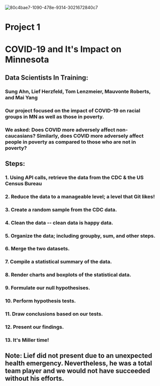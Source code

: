 ![80c4bae7-1090-478e-9314-3021672840c7](https://user-images.githubusercontent.com/67832009/183980676-d1e253ec-ac65-463e-a85e-52ee9aa373fc.png)

# Project 1
# COVID-19 and It's Impact on Minnesota

## Data Scientists In Training:
###   Sung Ahn, Lief Herzfeld, Tom Lenzmeier, Mauvonte Roberts, and Mai Yang

### Our project focused on the impact of COVID-19 on racial groups in MN as well as those in poverty.
### We asked: Does COVID more adversely affect non-caucasians? Similarly, does COVID more adversely affect people in poverty as compared to those who are not in poverty?

## Steps:
### 1. Using API calls, retrieve the data from the CDC & the US Census Bureau
### 2. Reduce the data to a manageable level; a level that Git likes!
### 3. Create a random sample from the CDC data.
### 4. Clean the data -- clean data is happy data.
### 5. Organize the data; including groupby, sum, and other steps.
### 6. Merge the two datasets.
### 7. Compile a statistical summary of the data.
### 8. Render charts and boxplots of the statistical data.
### 9. Formulate our null hypothesises.
### 10. Perform hypothesis tests.
### 11. Draw conclusions based on our tests.
### 12. Present our findings.
### 13. It's Miller time!

## Note: Lief did not present due to an unexpected health emergency. Nevertheless, he was a total team player and we would not have succeeded without his efforts.
